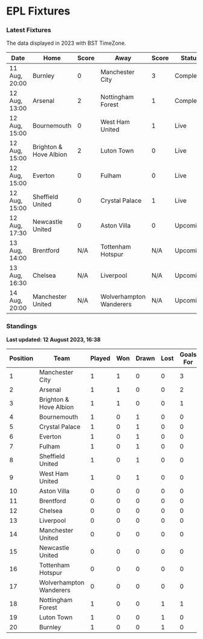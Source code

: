 # EPL Fixtures

### Latest Fixtures

The data displayed in 2023 with BST TimeZone.

<!-- START_TABLE -->
| Date | Home | Score | Away | Score | Status |
|-------------|--------|--------------|--------|--------------|--------|
| 11 Aug, 20:00 | Burnley | 0 | Manchester City | 3 | Completed |
| 12 Aug, 13:00 | Arsenal | 2 | Nottingham Forest | 1 | Completed |
| 12 Aug, 15:00 | Bournemouth | 0 | West Ham United | 1 | Live |
| 12 Aug, 15:00 | Brighton & Hove Albion | 2 | Luton Town | 0 | Live |
| 12 Aug, 15:00 | Everton | 0 | Fulham | 0 | Live |
| 12 Aug, 15:00 | Sheffield United | 0 | Crystal Palace | 1 | Live |
| 12 Aug, 17:30 | Newcastle United | 0 | Aston Villa | 0 | Upcoming |
| 13 Aug, 14:00 | Brentford | N/A | Tottenham Hotspur | N/A | Upcoming |
| 13 Aug, 16:30 | Chelsea | N/A | Liverpool | N/A | Upcoming |
| 14 Aug, 20:00 | Manchester United | N/A | Wolverhampton Wanderers | N/A | Upcoming |
<!-- END_TABLE -->

### Standings

**Last updated: 12 August 2023, 16:38**

<!-- START_STANDINGS -->

| Position | Team                    | Played | Won | Drawn | Lost | Goals For | Goals Against | Goal Difference | Points |
| -------- | ----------------------- | ------ | --- | ----- | ---- | --------- | ------------- | --------------- | ------ |
| 1        | Manchester City         | 1      | 1   | 0     | 0    | 3         | 0             | 3               | 3      |
| 2        | Arsenal                 | 1      | 1   | 0     | 0    | 2         | 1             | 1               | 3      |
| 3        | Brighton & Hove Albion  | 1      | 1   | 0     | 0    | 1         | 0             | 1               | 3      |
| 4        | Bournemouth             | 1      | 0   | 1     | 0    | 0         | 0             | 0               | 1      |
| 5        | Crystal Palace          | 1      | 0   | 1     | 0    | 0         | 0             | 0               | 1      |
| 6        | Everton                 | 1      | 0   | 1     | 0    | 0         | 0             | 0               | 1      |
| 7        | Fulham                  | 1      | 0   | 1     | 0    | 0         | 0             | 0               | 1      |
| 8        | Sheffield United        | 1      | 0   | 1     | 0    | 0         | 0             | 0               | 1      |
| 9        | West Ham United         | 1      | 0   | 1     | 0    | 0         | 0             | 0               | 1      |
| 10       | Aston Villa             | 0      | 0   | 0     | 0    | 0         | 0             | 0               | 0      |
| 11       | Brentford               | 0      | 0   | 0     | 0    | 0         | 0             | 0               | 0      |
| 12       | Chelsea                 | 0      | 0   | 0     | 0    | 0         | 0             | 0               | 0      |
| 13       | Liverpool               | 0      | 0   | 0     | 0    | 0         | 0             | 0               | 0      |
| 14       | Manchester United       | 0      | 0   | 0     | 0    | 0         | 0             | 0               | 0      |
| 15       | Newcastle United        | 0      | 0   | 0     | 0    | 0         | 0             | 0               | 0      |
| 16       | Tottenham Hotspur       | 0      | 0   | 0     | 0    | 0         | 0             | 0               | 0      |
| 17       | Wolverhampton Wanderers | 0      | 0   | 0     | 0    | 0         | 0             | 0               | 0      |
| 18       | Nottingham Forest       | 1      | 0   | 0     | 1    | 1         | 2             | -1              | 0      |
| 19       | Luton Town              | 1      | 0   | 0     | 1    | 0         | 1             | -1              | 0      |
| 20       | Burnley                 | 1      | 0   | 0     | 1    | 0         | 3             | -3              | 0      |

<!-- END_STANDINGS -->
